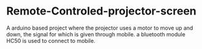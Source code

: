 # Remote-Controled-projector-screen

A arduino based project where the projector uses a motor to move up and down, the signal for which is given through mobile.
a bluetooth module HC50 is used to connect to mobile.
